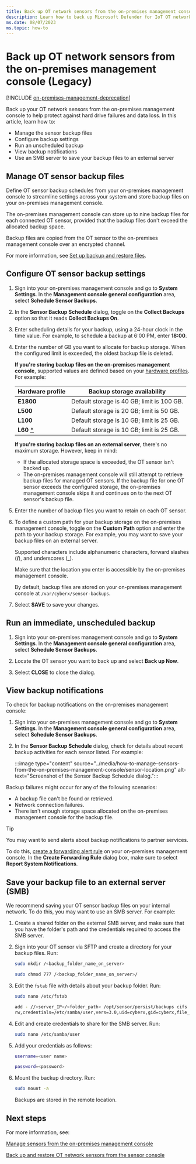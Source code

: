 ```yaml
---
title: Back up OT network sensors from the on-premises management console - Microsoft Defender for IoT
description: Learn how to back up Microsoft Defender for IoT OT network sensors from the on-premises management console.
ms.date: 08/07/2023
ms.topic: how-to
---
```


# Back up OT network sensors from the on-premises management console (Legacy)

[!INCLUDE [on-premises-management-deprecation](../includes/on-premises-management-deprecation.md)]

Back up your OT network sensors from the on-premises management console to help protect against hard drive failures and data loss. In this article, learn how to:

- Manage the sensor backup files
- Configure backup settings
- Run an unscheduled backup
- View backup notifications
- Use an SMB server to save your backup files to an external server

## Manage OT sensor backup files

Define OT sensor backup schedules from your on-premises management console to streamline settings across your system and store backup files on your on-premises management console.

The on-premises management console can store up to nine backup files for each connected OT sensor, provided that the backup files don't exceed the allocated backup space.

Backup files are copied from the OT sensor to the on-premises management console over an encrypted channel.

For more information, see [Set up backup and restore files](../back-up-restore-sensor.md#set-up-backup-and-restore-files).

## Configure OT sensor backup settings

1. Sign into your on-premises management console and go to **System Settings**. In the **Management console general configuration** area, select **Schedule Sensor Backups**.

1. In the **Sensor Backup Schedule** dialog, toggle on the **Collect Backups** option so that it reads **Collect Backups On**.

1. Enter scheduling details for your backup, using a 24-hour clock in the time value. For example, to schedule a backup at 6:00 PM, enter **18:00**.

1. Enter the number of GB you want to allocate for backup storage. When the configured limit is exceeded, the oldest backup file is deleted.

    **If you're storing backup files on the on-premises management console**, supported values are defined based on your [hardware profiles](../ot-appliance-sizing.md). For example:
    
    |Hardware profile  |Backup storage availability  |
    |---------|---------|
    |**E1800**     |Default storage is 40 GB; limit is 100 GB.        |
    |**L500**     |   Default storage is 20 GB; limit is 50 GB.     |
    |**L100**     |  Default storage is 10 GB; limit is 25 GB.       |
    |**L60** [*](../ot-appliance-sizing.md#l60)        |    Default storage is 10 GB; limit is 25 GB.     |

    **If you're storing backup files on an external server**, there's no maximum storage. However, keep in mind:

    - If the allocated storage space is exceeded, the OT sensor isn't backed up.
    - The on-premises management console will still attempt to retrieve backup files for managed OT sensors. If the backup file for one OT sensor exceeds the configured storage, the on-premises management console skips it and continues on to the next OT sensor's backup file.

1. Enter the number of backup files you want to retain on each OT sensor.

1. To define a custom path for your backup storage on the on-premises management console, toggle on the **Custom Path** option and enter the path to your backup storage. For example, you may want to save your backup files on an external server. 

    Supported characters include alphanumeric characters, forward slashes (**/**), and underscores (**_**).

    Make sure that the location you enter is accessible by the on-premises management console.

    By default, backup files are stored on your on-premises management console at `/var/cyberx/sensor-backups`.

1. Select **SAVE** to save your changes.

## Run an immediate, unscheduled backup

1. Sign into your on-premises management console and go to **System Settings**. In the **Management console general configuration** area, select **Schedule Sensor Backups**.

1. Locate the OT sensor you want to back up and select **Back up Now**.

1. Select **CLOSE** to close the dialog.

## View backup notifications

To check for backup notifications on the on-premises management console:

1. Sign into your on-premises management console and go to **System Settings**. In the **Management console general configuration** area, select **Schedule Sensor Backups**.

1. In the **Sensor Backup Schedule** dialog, check for details about recent backup activities for each sensor listed. For example:

    :::image type="content" source="../media/how-to-manage-sensors-from-the-on-premises-management-console/sensor-location.png" alt-text="Screenshot of the Sensor Backup Schedule dialog.":::

Backup failures might occur for any of the following scenarios:

- A backup file can't be found or retrieved.
- Network connection failures.
- There isn't enough storage space allocated on the on-premises management console for the backup file.

> [!TIP]
> You may want to send alerts about backup notifications to partner services. 
>
> To do this, [create a forwarding alert rule](../how-to-forward-alert-information-to-partners.md#create-forwarding-rules-on-an-on-premises-management-console) on your on-premises management console. In the **Create Forwarding Rule** dialog box, make sure to select **Report System Notifications**. 

## Save your backup file to an external server (SMB)

We recommend saving your OT sensor backup files on your internal network. To do this, you may want to use an SMB server. For example:

1. Create a shared folder on the external SMB server, and make sure that you have the folder's path and the credentials required to access the SMB server.

1. Sign into your OT sensor via SFTP and create a directory for your backup files. Run:

    ```bash
    sudo mkdir /<backup_folder_name_on_server> 
    
    sudo chmod 777 /<backup_folder_name_on_server>/
    ```

1. Edit the `fstab` file with details about your backup folder. Run:

    ```bash
    sudo nano /etc/fstab

    add - //<server_IP>/<folder_path> /opt/sensor/persist/backups cifs 
    rw,credentials=/etc/samba/user,vers=3.0,uid=cyberx,gid=cyberx,file_mode=0777,dir_mode=0777 0 0
    ```

1. Edit and create credentials to share for the SMB server. Run:

    ```bash
    sudo nano /etc/samba/user
    ```

1. Add your credentials as follows:

    ```bash
    username=<user name>

    password=<password>
    ```

1. Mount the backup directory. Run:

    ```bash
    sudo mount -a
    ```
    Backups are stored in the remote location.

## Next steps

For more information, see:

[Manage sensors from the on-premises management console](how-to-manage-sensors-from-the-on-premises-management-console.md)

[Back up and restore OT network sensors from the sensor console](../back-up-restore-sensor.md)
